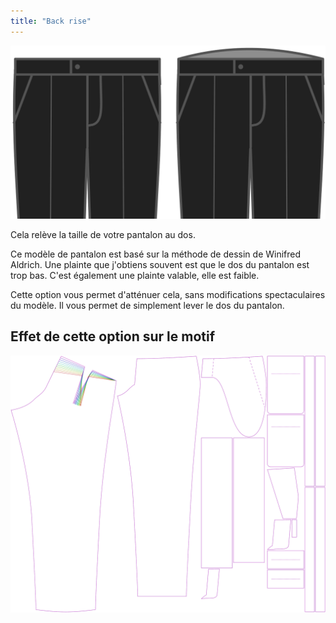 ```yaml
---
title: "Back rise"
---
```


![Élévation arrière](backrise.svg)

Cela relève la taille de votre pantalon au dos.

<Note>

Ce modèle de pantalon est basé sur la méthode de dessin de Winifred Aldrich.
Une plainte que j'obtiens souvent est que le dos du pantalon est trop bas.
C'est également une plainte valable, elle est faible.

Cette option vous permet d'atténuer cela, sans modifications spectaculaires du modèle.
Il vous permet de simplement lever le dos du pantalon.

</Note>

## Effet de cette option sur le motif

![Cette image montre l'effet de cette option en superposant plusieurs variantes qui ont une valeur différente pour cette option](theo_backrise_sample.svg "Effet de cette option sur le modèle")
